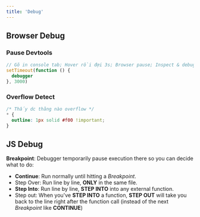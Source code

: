 ```yaml
---
title: 'Debug'
---
```


## Browser Debug

### Pause Devtools

```js title='Devtools Console'
// Gõ in console tab; Hover rồi đợi 3s; Browser pause; Inspect & debug
setTimeout(function () {
  debugger
}, 3000)
```

### Overflow Detect

```css title='main.css'
/* Thấy dc thằng nào overflow */
* {
  outline: 1px solid #f00 !important;
}
```

## JS Debug

**Breakpoint**: Debugger temporarily pause execution there so you can decide what to do:

- **Continue**: Run normally until hitting a _Breakpoint_.
- Step Over: Run line by line, **ONLY** in the same file.
- **Step Into**: Run line by line, **STEP INTO** into any external function.
- Step out: When you've **STEP INTO** a function, **STEP OUT** will take you back to the line right after the function call (instead of the next _Breakpoint_ like **CONTINUE**)
